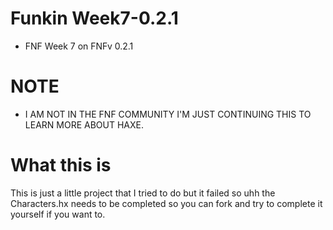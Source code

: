 # Funkin Week7-0.2.1
 
* FNF Week 7 on FNFv 0.2.1

# NOTE

* I AM NOT IN THE FNF COMMUNITY I'M JUST CONTINUING THIS TO LEARN MORE ABOUT HAXE.

# What this is

This is just a little project that I tried to do but it failed so uhh the Characters.hx needs to be completed so you can fork and try to complete it yourself if you want to.
